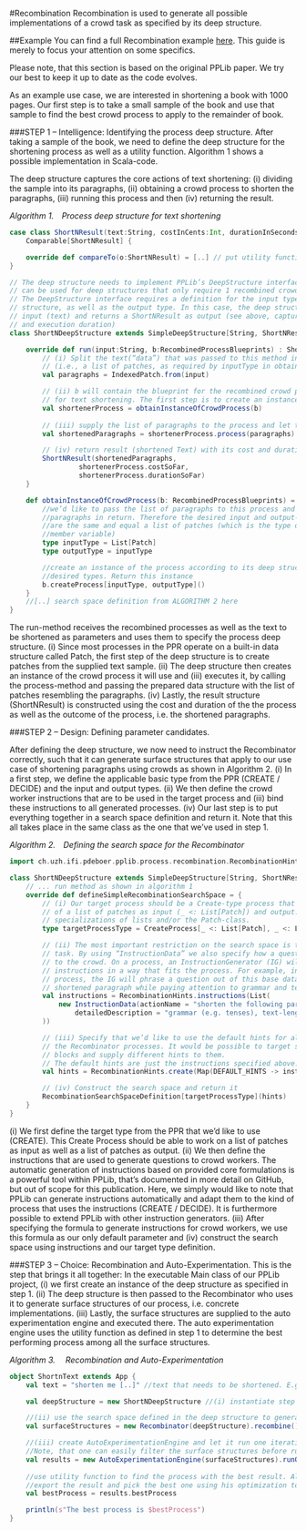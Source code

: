 #Recombination
Recombination is used to generate all possible implementations of a crowd task as specified by its deep structure. 

##Example
You can find a full Recombination example [here](https://github.com/uzh/PPLib/tree/master/src/test/scala/ch/uzh/ifi/pdeboer/pplib/examples/textshortening). This guide is merely to focus your attention on some specifics. 

Please note, that this section is based on the original PPLib paper. We try our best to keep it up to date as the code evolves. 
 
As an example use case, we are interested in shortening a book with 1000 pages. Our first step is to take a small sample of the book and use that sample to find the best crowd process to apply to the remainder of book. 

###STEP 1 – Intelligence: Identifying the process deep structure. 
After taking a sample of the book, we need to define the deep structure for the shortening process as well as a utility function. Algorithm 1 shows a possible implementation in Scala-code. 

The deep structure captures the core actions of text shortening: (i) dividing the sample into its paragraphs, (ii) obtaining a crowd process to shorten the paragraphs, (iii) running this process and then (iv) returning the result. 

_Algorithm 1. Process deep structure for text shortening_

```scala
case class ShortNResult(text:String, costInCents:Int, durationInSeconds:Int) extends 
	Comparable[ShortNResult] {

	override def compareTo(o:ShortNResult) = [..] // put utility function here
}

// The deep structure needs to implement PPLib’s DeepStructure interface. SimpleDeepStructure 
// can be used for deep structures that only require 1 recombined crowd process. 
// The DeepStructure interface requires a definition for the input type applied to the deep 
// structure, as well as the output type. In this case, the deep structure uses a string
// input (text) and returns a ShortNResult as output (see above, captures resulting text, cost
// and execution duration) 
class ShortNDeepStructure extends SimpleDeepStructure[String, ShortNResult] {

	override def run(input:String, b:RecombinedProcessBlueprints) : ShortNResult = {
		// (i) Split the text(“data”) that was passed to this method into its paragraphs 
		// (i.e., a list of patches, as required by inputType in obtainInstanceOfCrowdProcess)
		val paragraphs = IndexedPatch.from(input)

		// (ii) b will contain the blueprint for the recombined crowd process that we’ll apply 
		// for text shortening. The first step is to create an instance of that process 
		val shortenerProcess = obtainInstanceOfCrowdProcess(b) 
		
		// (iii) supply the list of paragraphs to the process and let the crowd shorten it
		val shortenedParagraphs = shortenerProcess.process(paragraphs)

		// (iv) return result (shortened Text) with its cost and duration 
		ShortNResult(shortenedParagraphs, 
				 shortenerProcess.costSoFar,
				 shortenerProcess.durationSoFar)
	}

	def obtainInstanceOfCrowdProcess(b: RecombinedProcessBlueprints) = { 	
		//we’d like to pass the list of paragraphs to this process and get a shortened list 
		//paragraphs in return. Therefore the desired input and output-types for this process
		//are the same and equal a list of patches (which is the type of our paragraphs-
		//member variable)
		type inputType = List[Patch] 
		type outputType = inputType

		//create an instance of the process according to its deep structure and supply the
		//desired types. Return this instance
		b.createProcess[inputType, outputType]()
	}
	//[..] search space definition from ALGORITHM 2 here
}
```

The run-method receives the recombined processes as well as the text to be shortened as parameters and uses them to specify the process deep structure. (i) Since most processes in the PPR operate on a built-in data structure called Patch, the first step of the deep structure is to create patches from the supplied text sample. (ii) The deep structure then creates an instance of the crowd process it will use and (iii) executes it, by calling the process-method and passing the prepared data structure with the list of patches resembling the paragraphs.  (iv) Lastly, the result structure (ShortNResult) is constructed using the cost and duration of the the process as well as the outcome of the process, i.e. the shortened paragraphs. 

###STEP 2 – Design: Defining parameter candidates. 

After defining the deep structure, we now need to instruct the Recombinator correctly, such that it can generate surface structures that apply to our use case of shortening paragraphs using crowds as shown in Algorithm 2. (i) In a first step, we define the applicable basic type from the PPR (CREATE / DECIDE) and the input and output types. (ii) We then define the crowd worker instructions that are to be used in the target process and (iii) bind these instructions to all generated processes. (iv) Our last step is to put everything together in a search space definition and return it. 
Note that this all takes place in the same class as the one that we’ve used in step 1.

_Algorithm 2. Defining the search space for the Recombinator_
```scala
import ch.uzh.ifi.pdeboer.pplib.process.recombination.RecombinationHints._

class ShortNDeepStructure extends SimpleDeepStructure[String, ShortNResult] {
	// ... run method as shown in algorithm 1
 	override def defineSimpleRecombinationSearchSpace = {
		// (i) Our target process should be a Create-type process that takes any descendant 
		// of a list of patches as input (_ <: List[Patch]) and output. This includes 
		// specializations of lists and/or the Patch-class.
		type targetProcessType = CreateProcess[_ <: List[Patch], _ <: List[Patch]]

		// (ii) The most important restriction on the search space is to define the crowd
		// task. By using “InstructionData” we also specify how a question gets rendered
		// to the crowd. On a process, an InstructionGenerator (IG) will then phrase 
		// instructions in a way that fits the process. For example, in a majority vote 
		// process, the IG will phrase a question out of this base data to pick the best
		// shortened paragraph while paying attention to grammar and text-length.  
		val instructions = RecombinationHints.instructions(List(
			new InstructionData(actionName = "shorten the following paragraph", 
				detailedDescription = "grammar (e.g. tenses), text-length")
		))

		// (iii) Specify that we’d like to use the default hints for all building blocks that
		// the Recombinator processes. It would be possible to target specific building 
		// blocks and supply different hints to them. 
		// The default hints are just the instructions specified above.
		val hints = RecombinationHints.create(Map(DEFAULT_HINTS -> instructions))

		// (iv) Construct the search space and return it 
		RecombinationSearchSpaceDefinition[targetProcessType](hints)
	}
}
```

(i) We first define the target type from the PPR that we’d like to use (CREATE). This Create Process should be able to work on a list of patches as input as well as a list of patches as output. 
(ii) We then define the instructions that are used to generate questions to crowd workers. The automatic generation of instructions based on provided core formulations is a powerful tool within PPLib, that’s documented in more detail on GitHub, but out of scope for this publication. Here, we simply would like to note that PPLib can generate instructions automatically and adapt them to the kind of process that uses the instructions (CREATE / DECIDE). It is furthermore possible to extend PPLib with other instruction generators. 
(iii) After specifying the formula to generate instructions for crowd workers, we use this formula as our only default parameter and (iv) construct the search space using instructions and our target type definition. 

###STEP 3 – Choice: Recombination and Auto-Experimentation. 
This is the step that brings it all together: In the executable Main class of our PPLib project, (i) we first create an instance of the deep structure as specified in step 1. (ii) The deep structure is then passed to the Recombinator who uses it to generate surface structures of our process, i.e. concrete implementations. (iii) Lastly, the surface structures are supplied to the auto experimentation engine and executed there. The auto experimentation engine uses the utility function as defined in step 1 to determine the best performing process among all the surface structures.
 
_Algorithm 3.  Recombination and Auto-Experimentation_
```scala
object ShortnText extends App {
 	val text = "shorten me [..]" //text that needs to be shortened. E.g. could be loaded from PDF 

	val deepStructure = new ShortNDeepStructure //(i) instantiate step 1 & 2 from above

	//(ii) use the search space defined in the deep structure to generate the surface structures 
	val surfaceStructures = new Recombinator(deepStructure).recombine()

	//(iii) create AutoExperimentationEngine and let it run one iteration on all surface structures.
	//Note, that one can easily filter the surface structures before running auto experimentation.
	val results = new AutoExperimentationEngine(surfaceStructures).runOneIteration(text)
	
	//use utility function to find the process with the best result. Alternatively, one can also 
	//export the result and pick the best one using his optimization tool of choice. 
	val bestProcess = results.bestProcess

	println(s"The best process is $bestProcess")
}
```
